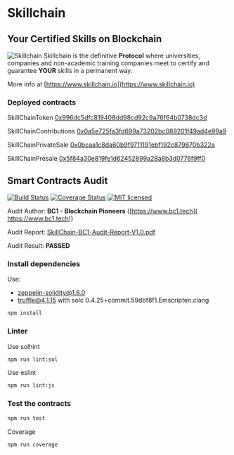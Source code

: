 # Skillchain
## Your Certified Skills on Blockchain

![Skillchain](https://www.skillchain.io/assets/images/logo-28.png "Skillchain") Skillchain is the definitive **Protocol** where universities, companies and non-academic training companies meet to certify and guarantee **YOUR** skills in a permanent way.

More info at [https://www.skillchain.io](https://www.skillchain.io)

### Deployed contracts

SkillChainToken [0x996dc5dfc819408dd98cd92c9a76f64b0738dc3d](https://etherscan.io/token/0x996dc5dfc819408dd98cd92c9a76f64b0738dc3d)

SkillChainContributions [0x0a5e725fa3fd699a73202bc089201f49ad4e99a9](https://etherscan.io/address/0x0a5e725fa3fd699a73202bc089201f49ad4e99a9)

SkillChainPrivateSale [0x0bcaa1c8da60b9f9711191ebf192c879870b322a](https://etherscan.io/address/0x0bcaa1c8da60b9f9711191ebf192c879870b322a)

SkillChainPresale [0x5f84a30e819fe1d62452899a28a8b3d0776f9ff0](https://etherscan.io/address/0x5f84a30e819fe1d62452899a28a8b3d0776f9ff0)

## Smart Contracts Audit

[![Build Status](https://travis-ci.org/bc1tech/skillchain-audit.svg?branch=master)](https://travis-ci.org/bc1tech/skillchain-audit)
[![Coverage Status](https://coveralls.io/repos/github/bc1tech/skillchain-audit/badge.svg)](https://coveralls.io/github/bc1tech/skillchain-audit)
[![MIT licensed](https://img.shields.io/badge/license-MIT-blue.svg)](https://github.com/bc1tech/skillchain-audit/blob/master/LICENSE)

Audit Author: **BC1 - Blockchain Pioneers** ([https://www.bc1.tech]( https://www.bc1.tech))

Audit Report: [SkillChain-BC1-Audit-Report-V1.0.pdf](https://github.com/bc1tech/skillchain-audit/blob/master/audit/SkillChain-BC1-Audit-Report-V1.0.pdf)

Audit Result:  **PASSED**

### Install dependencies

Use: 

* zeppelin-solidity@1.6.0
* truffle@4.1.15 with solc 0.4.25+commit.59dbf8f1.Emscripten.clang

```bash
npm install
```

### Linter

Use solhint

```bash
npm run lint:sol
```

Use eslint

```bash
npm run lint:js
```

### Test the contracts

```bash
npm run test
```

Coverage

```bash
npm run coverage
```
